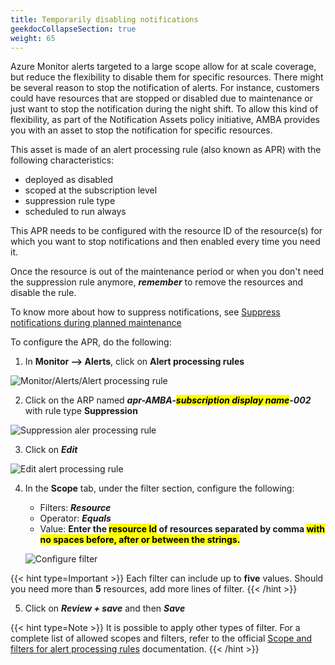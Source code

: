 ```yaml
---
title: Temporarily disabling notifications
geekdocCollapseSection: true
weight: 65
---
```


Azure Monitor alerts targeted to a large scope allow for at scale coverage, but reduce the flexibility to disable them for specific resources. There might be several reason to stop the notification of alerts. For instance, customers could have resources that are stopped or disabled due to maintenance or just want to stop the notification during the night shift. To allow this kind of flexibility, as part of the Notification Assets policy initiative, AMBA provides you with an asset to stop the notification for specific resources.

This asset is made of an alert processing rule (also known as APR) with the following characteristics:

- deployed as disabled
- scoped at the subscription level
- suppression rule type
- scheduled to run always

This APR needs to be configured with the resource ID of the resource(s) for which you want to stop notifications and then enabled every time you need it.

Once the resource is out of the maintenance period or when you don't need the suppression rule anymore, ***remember*** to remove the resources and disable the rule.

To know more about how to suppress notifications, see [Suppress notifications during planned maintenance](https://learn.microsoft.com/en-us/azure/azure-monitor/alerts/alerts-processing-rules?tabs=portal#suppress-notifications-during-planned-maintenance)

To configure the APR, do the following:

1. In **Monitor --> Alerts**, click on **Alert processing rules**

  ![Monitor/Alerts/Alert processing rule](../media/AlertProcessingRules.png)

2. Click on the ARP named ***apr-AMBA-<mark>subscription display name</mark>-002*** with rule type **Suppression**

  ![Suppression aler processing rule](../media/SuppressionAlertProcessingRule.png)

3. Click on ***Edit***

  ![Edit alert processing rule](../media/Edit-AlertProcessingRule.png)

4. In the **Scope** tab, under the filter section, configure the following:

   - Filters: ***Resource***
   - Operator: ***Equals***
   - Value: **Enter the <mark>resource Id</mark> of resources separated by comma <mark>with no spaces before, after or between the strings.</mark>**

    ![Configure filter](../media/Filter-AlertProcessingRule.png)

  {{< hint type=Important >}}
  Each filter can include up to **five** values. Should you need more than **5** resources, add more lines of filter.
  {{< /hint >}}

5. Click on ***Review + save*** and then ***Save***

{{< hint type=Note >}}
  It is possible to apply other types of filter. For a complete list of allowed scopes and filters, refer to the official [Scope and filters for alert processing rules](https://learn.microsoft.com/en-us/azure/azure-monitor/alerts/alerts-processing-rules?tabs=portal#scope-and-filters-for-alert-processing-rules) documentation.
  {{< /hint >}}
